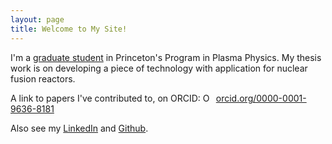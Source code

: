 ```yaml
---
layout: page
title: Welcome to My Site!
---
```


I'm a [graduate student](https://plasma.princeton.edu/people/jacob-schwartz) in Princeton's Program in Plasma Physics. My thesis work is on developing a piece of technology with application for nuclear fusion reactors.

A link to papers I've contributed to, on ORCID:
<a href="https://orcid.org/0000-0001-9636-8181" target="orcid.widget" rel="noopener noreferrer" style="vertical-align:top;"><img src="https://orcid.org/sites/default/files/images/orcid_16x16.png" style="width:1em;margin-right:.5em;" alt="ORCID iD icon">orcid.org/0000-0001-9636-8181</a>

Also see my [LinkedIn](http://https://www.linkedin.com/in/jacob-schwartz-293a66132/) and [Github](http://github.com/cfe316).

